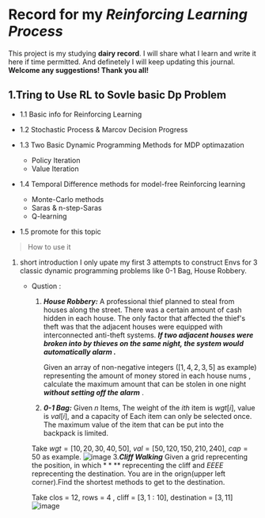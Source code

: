 # Record for my _Reinforcing Learning Process_
  This project is my studying **dairy record**. I will share what I learn and write it here if time permitted. And definetely I will keep updating this journal.
  **Welcome any suggestions! Thank you all!**  
## 1.Tring to Use RL to Sovle basic Dp Problem

  - 1.1 Basic info for Reinforcing Learning

  - 1.2 Stochastic Process & Marcov Decision Progress

  - 1.3 Two Basic Dynamic Programming Methods for MDP optimazation
      - Policy Iteration
      - Value Iteration 

  - 1.4 Temporal Difference methods for model-free Reinforcing learning
      - Monte-Carlo methods
      - Saras & n-step-Saras
      - Q-learning

  - 1.5 promote for this topic

> How to use it
1. short introduction
   I only upate my first 3 attempts to construct Envs for 3 classic dynamic programming problems like 0-1 Bag, House Robbery.
    - Qustion :
      1. _**House Robbery:**_
         A professional thief planned to steal from houses along the street. There was a certain amount of cash hidden in each house. The only factor that affected the thief's theft was that the adjacent houses were   equipped with interconnected anti-theft systems. _**If two adjacent houses were broken into by thieves on the same night, the system would automatically alarm .**_
         
         Given an array of non-negative integers ($[1,4,2,3,5]$ as example) representing the amount of money stored in each house nums , calculate the maximum amount that can be stolen in one night _**without setting off the alarm**_ .
      2. _**0-1 Bag:**_
        Given $n$ Items, The weight of the $ith$ item is $wgt[i]$, value is $val[i]$, and a capacity of Each item can only be selected once. The maximum value of the item that can be put into the backpack is limited.

        Take $wgt = [10,20,30,40,50]$, $val = [50,120,150,210,240]$, $cap = 50$ as example.
        ![image](https://github.com/user-attachments/assets/e915fa6a-5537-459c-92e0-b49b3b9d2ff9)
      3._**Cliff Walking**_
        Given a grid reprecenting the position, in which $****$ reprecenting the cliff and $EEEE$ reprecenting the destination. You are in the orign(upper left corner).Find the shortest methods to get to the destination.

        Take clos = $12$, rows = $4$ , cliff = $[3,1:10]$, destination = $[3,11]$
        ![image](https://github.com/user-attachments/assets/4eb8a4df-4dd6-4250-bc81-0dccd953aa70)


        
      
      
         
    
